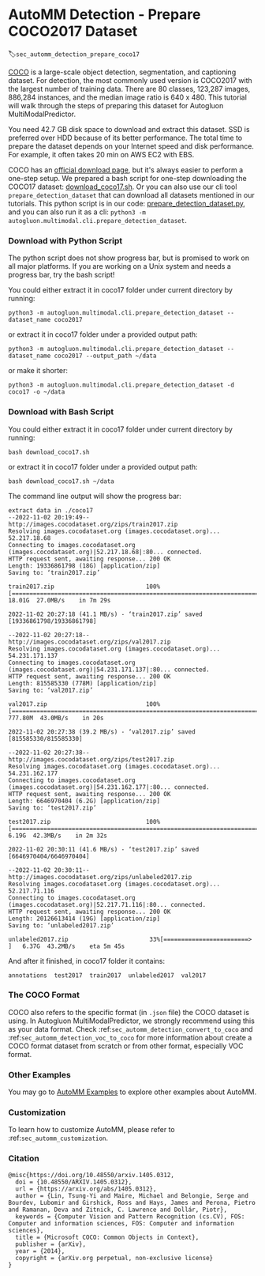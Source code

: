 # AutoMM Detection - Prepare COCO2017 Dataset
:label:`sec_automm_detection_prepare_coco17`

[COCO](https://cocodataset.org/#home) is a large-scale object detection, segmentation, and captioning dataset. 
For detection, the most commonly used version is COCO2017 with the largest number of training data.
There are 80 classes, 123,287 images, 886,284 instances, and the median image ratio is 640 x 480.
This tutorial will walk through the steps of preparing this dataset for Autogluon MultiModalPredictor.

You need 42.7 GB disk space to download and extract this dataset. SSD is preferred over HDD because of its better performance.
The total time to prepare the dataset depends on your Internet speed and disk performance. For example, it often takes 20 min on AWS EC2 with EBS.

COCO has an [official download page](https://cocodataset.org/#download), 
but it's always easier to perform a one-step setup.
We prepared a bash script for one-step downloading the COCO17 dataset: 
[download_coco17.sh](https://raw.githubusercontent.com/awslabs/autogluon/master/examples/automm/object_detection/download_coco17.sh).
Or you can also use our cli tool `prepare_detection_dataset` that can download all datasets mentioned in our tutorials.
This python script is in our code: 
[prepare_detection_dataset.py](https://raw.githubusercontent.com/awslabs/autogluon/master/multimodal/src/autogluon/multimodal/cli/prepare_detection_dataset.py),
and you can also run it as a cli: `python3 -m autogluon.multimodal.cli.prepare_detection_dataset`.

### Download with Python Script

The python script does not show progress bar, but is promised to work on all major platforms.
If you are working on a Unix system and needs a progress bar, try the bash script!

You could either extract it in coco17 folder under current directory by running:

```
python3 -m autogluon.multimodal.cli.prepare_detection_dataset --dataset_name coco2017
```

or extract it in coco17 folder under a provided output path:

```
python3 -m autogluon.multimodal.cli.prepare_detection_dataset --dataset_name coco2017 --output_path ~/data
```

or make it shorter:

```
python3 -m autogluon.multimodal.cli.prepare_detection_dataset -d coco17 -o ~/data
```

### Download with Bash Script

You could either extract it in coco17 folder under current directory by running:

```
bash download_coco17.sh
```

or extract it in coco17 folder under a provided output path:

```
bash download_coco17.sh ~/data
```

The command line output will show the progress bar:

```
extract data in ./coco17
--2022-11-02 20:19:49--  http://images.cocodataset.org/zips/train2017.zip
Resolving images.cocodataset.org (images.cocodataset.org)... 52.217.18.68
Connecting to images.cocodataset.org (images.cocodataset.org)|52.217.18.68|:80... connected.
HTTP request sent, awaiting response... 200 OK
Length: 19336861798 (18G) [application/zip]
Saving to: ‘train2017.zip’

train2017.zip                          100%[=========================================================================>]  18.01G  27.0MB/s    in 7m 29s  

2022-11-02 20:27:18 (41.1 MB/s) - ‘train2017.zip’ saved [19336861798/19336861798]

--2022-11-02 20:27:18--  http://images.cocodataset.org/zips/val2017.zip
Resolving images.cocodataset.org (images.cocodataset.org)... 54.231.171.137
Connecting to images.cocodataset.org (images.cocodataset.org)|54.231.171.137|:80... connected.
HTTP request sent, awaiting response... 200 OK
Length: 815585330 (778M) [application/zip]
Saving to: ‘val2017.zip’

val2017.zip                            100%[=========================================================================>] 777.80M  43.0MB/s    in 20s     

2022-11-02 20:27:38 (39.2 MB/s) - ‘val2017.zip’ saved [815585330/815585330]

--2022-11-02 20:27:38--  http://images.cocodataset.org/zips/test2017.zip
Resolving images.cocodataset.org (images.cocodataset.org)... 54.231.162.177
Connecting to images.cocodataset.org (images.cocodataset.org)|54.231.162.177|:80... connected.
HTTP request sent, awaiting response... 200 OK
Length: 6646970404 (6.2G) [application/zip]
Saving to: ‘test2017.zip’

test2017.zip                           100%[=========================================================================>]   6.19G  42.3MB/s    in 2m 32s  

2022-11-02 20:30:11 (41.6 MB/s) - ‘test2017.zip’ saved [6646970404/6646970404]

--2022-11-02 20:30:11--  http://images.cocodataset.org/zips/unlabeled2017.zip
Resolving images.cocodataset.org (images.cocodataset.org)... 52.217.71.116
Connecting to images.cocodataset.org (images.cocodataset.org)|52.217.71.116|:80... connected.
HTTP request sent, awaiting response... 200 OK
Length: 20126613414 (19G) [application/zip]
Saving to: ‘unlabeled2017.zip’

unlabeled2017.zip                       33%[========================>                                                 ]   6.37G  43.2MB/s    eta 5m 45s 
```

And after it finished, in coco17 folder it contains:

```
annotations  test2017  train2017  unlabeled2017  val2017
```

### The COCO Format

COCO also refers to the specific format (in `.json` file) the COCO dataset is using.
In Autogluon MultiModalPredictor, we strongly recommend using this as your data format.
Check :ref:`sec_automm_detection_convert_to_coco` and :ref:`sec_automm_detection_voc_to_coco` for more information
about create a COCO format dataset from scratch or from other format, especially VOC format.

### Other Examples

You may go to [AutoMM Examples](https://github.com/awslabs/autogluon/tree/master/examples/automm) to explore other examples about AutoMM.

### Customization
To learn how to customize AutoMM, please refer to :ref:`sec_automm_customization`.

### Citation
```
@misc{https://doi.org/10.48550/arxiv.1405.0312,
  doi = {10.48550/ARXIV.1405.0312},
  url = {https://arxiv.org/abs/1405.0312},
  author = {Lin, Tsung-Yi and Maire, Michael and Belongie, Serge and Bourdev, Lubomir and Girshick, Ross and Hays, James and Perona, Pietro and Ramanan, Deva and Zitnick, C. Lawrence and Dollár, Piotr},
  keywords = {Computer Vision and Pattern Recognition (cs.CV), FOS: Computer and information sciences, FOS: Computer and information sciences},
  title = {Microsoft COCO: Common Objects in Context},
  publisher = {arXiv},
  year = {2014},
  copyright = {arXiv.org perpetual, non-exclusive license}
}
```

